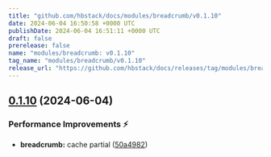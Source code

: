 ```yaml
---
title: "github.com/hbstack/docs/modules/breadcrumb/v0.1.10"
date: 2024-06-04 16:50:58 +0000 UTC
publishDate: 2024-06-04 16:51:11 +0000 UTC
draft: false
prerelease: false
name: "modules/breadcrumb: v0.1.10"
tag_name: "modules/breadcrumb/v0.1.10"
release_url: "https://github.com/hbstack/docs/releases/tag/modules/breadcrumb/v0.1.10"
---
```


## [0.1.10](https://github.com/hbstack/docs/compare/modules/breadcrumb/v0.1.9...modules/breadcrumb/v0.1.10) (2024-06-04)


### Performance Improvements ⚡️

* **breadcrumb:** cache partial ([50a4982](https://github.com/hbstack/docs/commit/50a4982f5e631710cf7e0beb06ff138bb1a6bea6))
